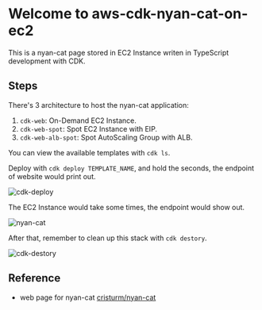 # Welcome to aws-cdk-nyan-cat-on-ec2

This is a nyan-cat page stored in EC2 Instance writen in TypeScript development with CDK.

## Steps

There's 3 architecture to host the nyan-cat application:

1. `cdk-web`: On-Demand EC2 Instance.
2. `cdk-web-spot`: Spot EC2 Instance with EIP.
3. `cdk-web-alb-spot`: Spot AutoScaling Group with ALB.

You can view the available templates with `cdk ls`.

Deploy with `cdk deploy TEMPLATE_NAME`, and hold the seconds, the endpoint of website would print out.

![cdk-deploy](./images/cdk-deploy.png)

The EC2 Instance would take some times, the endpoint would show out.

![nyan-cat](./images/nyan-cat.jpg)

After that, remember to clean up this stack with `cdk destory`.

![cdk-destory](./images/cdk-destory.png)

## Reference

* web page for nyan-cat [cristurm/nyan-cat](https://github.com/cristurm/nyan-cat)
